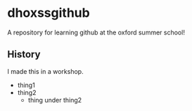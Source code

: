 # dhoxssgithub
A repository for learning github at the oxford summer school!

## History

I made this in a workshop.

* thing1
* thing2
  * thing under thing2
